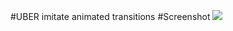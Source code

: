 #UBER imitate animated transitions
#Screenshot
![](https://https://github.com/GL/AnimatedTransitions/master/examples_image/sucess@2x.png) 



